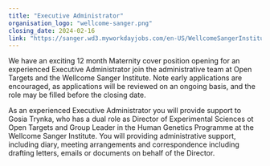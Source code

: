 ```yaml
---
title: "Executive Administrator"
organisation_logo: "wellcome-sanger.png"
closing_date: 2024-02-16
link: "https://sanger.wd3.myworkdayjobs.com/en-US/WellcomeSangerInstitute/job/Executive-Administrator_JR101597"
---
```

We have an exciting 12 month Maternity cover position opening for an experienced Executive Administrator join the administrative team at Open Targets and the Wellcome Sanger Institute. Note early applications are encouraged, as applications will be reviewed on an ongoing basis, and the role may be filled before the closing date.

As an experienced Executive Administrator you will provide support to Gosia Trynka, who has a dual role as Director of Experimental Sciences ot Open Targets and Group Leader in the Human Genetics Programme at the Wellcome Sanger Institute. You will providing administrative support, including diary, meeting arrangements and correspondence including drafting letters, emails or documents on behalf of the Director.
